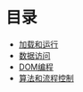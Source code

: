 # 目录
- [加载和运行](https://github.com/ArcherGrey/study/blob/master/JavaScript/HPjavascript/HPjavascript1.md)
- [数据访问](https://github.com/ArcherGrey/study/blob/master/JavaScript/HPjavascript/HPjavascript2.md)
- [DOM编程](https://github.com/ArcherGrey/study/blob/master/JavaScript/HPjavascript/HPjavascript3.md)
- [算法和流程控制](https://github.com/ArcherGrey/study/blob/master/JavaScript/HPjavascript/HPjavascript4.md)
